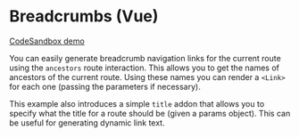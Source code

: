 # Breadcrumbs (Vue)

[CodeSandbox demo](https://codesandbox.io/s/github/pshrmn/curi/tree/master/examples/vue/breadcrumbs)

You can easily generate breadcrumb navigation links for the current route using the `ancestors` route interaction. This allows you to get the names of ancestors of the current route. Using these names you can render a `<Link>` for each one (passing the parameters if necessary).

This example also introduces a simple `title` addon that allows you to specify what the title for a route should be (given a params object). This can be useful for generating dynamic link text.
